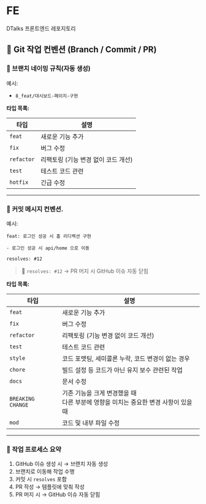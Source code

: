 # FE

DTalks 프론트엔드 레포지토리

## 🧷 Git 작업 컨벤션 (Branch / Commit / PR)

### 📂 브랜치 네이밍 규칙(자동 생성)

예시:

- `8_feat/대시보드-페이지-구현`

**타입 목록:**

| 타입       | 설명                                |
| ---------- | ----------------------------------- |
| `feat`     | 새로운 기능 추가                    |
| `fix`      | 버그 수정                           |
| `refactor` | 리팩토링 (기능 변경 없이 코드 개선) |
| `test`     | 테스트 코드 관련                    |
| `hotfix`   | 긴급 수정                           |

---

### 💬 커밋 메시지 컨벤션.

예시:

```
feat: 로그인 성공 시 홈 리디렉션 구현

- 로그인 성공 시 api/home 으로 이동

resolves: #12
```

> 🔹 `resolves: #12` → PR 머지 시 GitHub 이슈 자동 닫힘

**타입 목록:**

| 타입              | 설명                                                                                    |
| ----------------- | --------------------------------------------------------------------------------------- |
| `feat`            | 새로운 기능 추가                                                                        |
| `fix`             | 버그 수정                                                                               |
| `refactor`        | 리팩토링 (기능 변경 없이 코드 개선)                                                     |
| `test`            | 테스트 코드 관련                                                                        |
| `style`           | 코드 포맷팅, 세미콜론 누락, 코드 변경이 없는 경우                                       |
| `chore`           | 빌드 설정 등 코드가 아닌 유지 보수 관련된 작업                                          |
| `docs`            | 문서 수정                                                                               |
| `BREAKING CHANGE` | 기존 기능을 크게 변경했을 때 </br> 다른 부분에 영향을 미치는 중요한 변경 사항이 있을 때 |
| `mod`             | 코드 및 내부 파일 수정                                                                  |

---

### 🔁 작업 프로세스 요약

1. GitHub 이슈 생성 시 → 브랜치 자동 생성
2. 브랜치로 이동해 작업 수행
3. 커밋 시 `resolves` 포함
4. PR 작성 → 템플릿에 맞춰 작성
5. PR 머지 시 → GitHub 이슈 자동 닫힘
